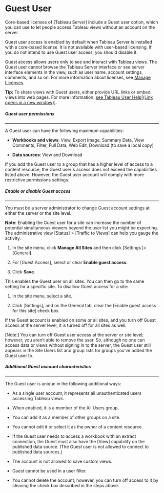 

Guest User
==========
Core-based licenses of [Tableau Server] include a
Guest user option, which you can use to let people access Tableau views
without an account on the server.

Guest user access is enabled by default when Tableau Server is installed
with a core-based license. It is not available with user-based
licensing. If you do not intend to use Guest user access, you should
disable it.

Guest access allows users only to see and interact with Tableau views.
The Guest user cannot browse the Tableau Server interface or see server
interface elements in the view, such as user name, account settings,
comments, and so on. For more information about licenses, see [Manage
Licenses](https://help.tableau.com/current/server/en-us/license_manage.htm).

**Tip:** To share views with Guest users, either provide URL links or
embed views into web pages. For more information, [see Tableau User
Help[(Link opens in a new
window)]](https://help.tableau.com/current/pro/desktop/en-us/help.htm#shareworkbooks.html).



##### Guest user permissions
-------------------------------------------------------------------------------------------------


A Guest user can have the following maximum capabilities:

-   **Workbooks and views**: View, Export Image, Summary Data, View
    Comments, Filter, Full Data, Web Edit, Download (to save a local
    copy)

-   **Data sources**: View and Download

If you add the Guest user to a group that has a higher level of access
to a content resource, the Guest user's access does not exceed the
capabilities listed above. However, the Guest user account will comply
with more restrictive permissions settings.



##### Enable or disable Guest access
---------------------------------------------------------------------------------------------------------


You must be a server administrator to change Guest account settings at
either the server or the site level.

**Note:** Enabling the Guest user for a site can increase the number of
potential simultaneous viewers beyond the user list you might be
expecting. The administrative view [Status] \> [Traffic
to Views] can help you gauge the activity.

1.  In the site menu, click **Manage All Sites** and then click
    [Settings ]\> [General].

2.  For [Guest Access], select or clear **Enable guest
    access**.

3.  Click **Save**.

This enables the Guest user on all sites. You can then go to the same
setting for a specific site. To disallow Guest access for a site:

1.  In the site menu, select a site.

2.  Click [Settings], and on the General tab, clear the
    [Enable guest access for this site] check box.

If the Guest account is enabled on some or all sites, and you turn off
Guest access at the server level, it is turned off for all sites as
well.

[Note:] You can turn off Guest user access at the server or
site level; however, you aren't able to remove the user. So, although no
one can access data or views without signing in to the server, the Guest
user still appears in the Site Users list and group lists for groups
you've added the Guest user to.



##### Additional Guest account characteristics
-------------------------------------------------------------------------------------------------------------------


The Guest user is unique in the following additional ways:

-   As a single user account, it represents all unauthenticated users
    accessing Tableau views.

-   When enabled, it is a member of the All Users group.

-   You can add it as a member of other groups on a site.

-   You cannot edit it or select it as the owner of a content resource.

-   If the Guest user needs to access a workbook with an extract
    connection, the Guest must also have the [View]
    capability on the published data source. (The Guest user is not
    allowed to connect to published data sources.)

-   The account is not allowed to save custom views.

-   Guest cannot be used in a user filter.

-   You cannot delete the account; however, you can turn off access to
    it by clearing the check box described in the steps above.

